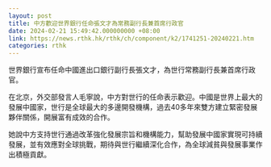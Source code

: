 ```yaml
---
layout: post
title: 中方歡迎世界銀行任命張文才為常務副行長兼首席行政官
date: 2024-02-21 15:49:42.000000000 +08:00
link: https://news.rthk.hk/rthk/ch/component/k2/1741251-20240221.htm
categories: rthk
---
```


世界銀行宣布任命中國進出口銀行副行長張文才，為世行常務副行長兼首席行政官。

在北京，外交部發言人毛寧說，中方對世行的任命表示歡迎。中國是世界上最大的發展中國家，世行是全球最大的多邊開發機構，過去40多年來雙方建立緊密發展夥伴關係，開展富有成效的合作。

她說中方支持世行通過改革強化發展宗旨和機構能力，幫助發展中國家實現可持續發展，並有效應對全球挑戰，期待與世行繼續深化合作，為全球減貧與發展事業作出積極貢獻。
